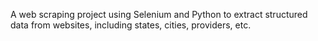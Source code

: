 A web scraping project using Selenium and Python to extract structured data from websites, including states, cities, providers, etc.